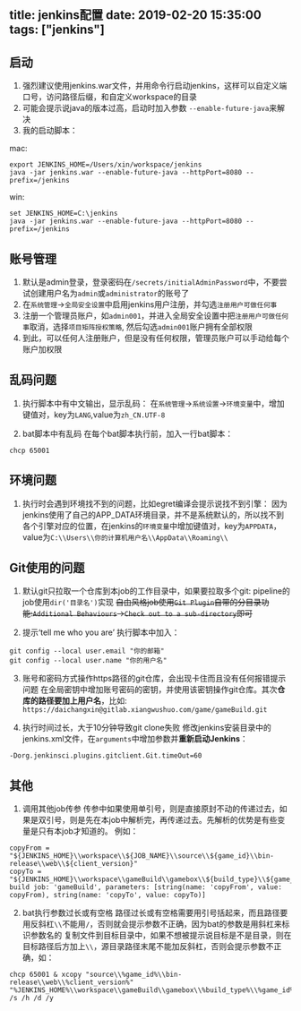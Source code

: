 title: jenkins配置
date: 2019-02-20 15:35:00
tags: ["jenkins"]
---

## 启动
1. 强烈建议使用jenkins.war文件，并用命令行启动jenkins，这样可以自定义端口号，访问路径后缀，和自定义workspace的目录
2. 可能会提示说java的版本过高，启动时加入参数 `--enable-future-java`来解决
3. 我的启动脚本：

mac:
```
export JENKINS_HOME=/Users/xin/workspace/jenkins
java -jar jenkins.war --enable-future-java --httpPort=8080 --prefix=/jenkins
```
win:
```
set JENKINS_HOME=C:\jenkins
java -jar jenkins.war --enable-future-java --httpPort=8080 --prefix=/jenkins
```

## 账号管理
1. 默认是admin登录，登录密码在`/secrets/initialAdminPassword`中，不要尝试创建用户名为`admin`或`administrator`的账号了
2. 在`系统管理`->`全局安全设置`中启用jenkins用户注册，并勾选`注册用户可做任何事`
3. 注册一个管理员账户，如`admin001`，并进入全局安全设置中把`注册用户可做任何事`取消，选择`项目矩阵授权策略`, 然后勾选`admin001`账户拥有全部权限
4. 到此，可以任何人注册账户，但是没有任何权限，管理员账户可以手动给每个账户加权限


## 乱码问题
1. 执行脚本中有中文输出，显示乱码：
在`系统管理`->`系统设置`->`环境变量`中，增加键值对，key为`LANG`,value为`zh_CN.UTF-8`

2. bat脚本中有乱码
在每个bat脚本执行前，加入一行bat脚本：

`chcp 65001`

## 环境问题
1. 执行时会遇到环境找不到的问题，比如egret编译会提示说找不到引擎：
因为jenkins使用了自己的APP_DATA环境目录，并不是系统默认的，所以找不到各个引擎对应的位置，在jenkins的`环境变量`中增加键值对，key为`APPDATA`，value为`C:\\Users\\你的计算机用户名\\AppData\\Roaming\\`

## Git使用的问题
1. 默认git只拉取一个仓库到本job的工作目录中，如果要拉取多个git:
pipeline的job使用`dir('目录名')`实现
~~自由风格job使用`Git Plugin`自带的分目录功能:`Additional Behaviours`->`Check out to a sub-directory`即可~~

2. 提示‘tell me who you are’
执行脚本中加入：
```
git config --local user.email "你的邮箱"
git config --local user.name "你的用户名"
```

3. 账号和密码方式操作https路径的git仓库，会出现卡住而且没有任何报错提示问题
在全局密钥中增加账号密码的密钥，并使用该密钥操作git仓库。其次**仓库的路径要加上用户名**，比如: `https://daichangxin@gitlab.xiangwushuo.com/game/gameBuild.git`

4. 执行时间过长，大于10分钟导致git clone失败
修改jenkins安装目录中的jenkins.xml文件，在`arguments`中增加参数并**重新启动Jenkins**：
```
-Dorg.jenkinsci.plugins.gitclient.Git.timeOut=60
```

## 其他
1. 调用其他job传参
传参中如果使用单引号，则是直接原封不动的传递过去，如果是双引号，则是先在本job中解析完，再传递过去。先解析的优势是有些变量是只有本job才知道的。
例如：
```
copyFrom = "${JENKINS_HOME}\\workspace\\${JOB_NAME}\\source\\${game_id}\\bin-release\\web\\${client_version}"
copyTo = "${JENKINS_HOME}\\workspace\\gameBuild\\gamebox\\${build_type}\\${game_id}\\"
build job: 'gameBuild', parameters: [string(name: 'copyFrom', value: copyFrom), string(name: 'copyTo', value: copyTo)]
```
2. bat执行参数过长或有空格
路径过长或有空格需要用引号括起来，而且路径要用反斜杠`\\`不能用`/`，否则就会提示参数不正确，因为bat的参数是用斜杠来标识参数名的
复制文件到目标目录中，如果不想被提示说目标是不是目录，则在目标路径后方加上`\\`，源目录路径末尾不能加反斜杠，否则会提示参数不正确，如：
```
chcp 65001 & xcopy "source\\%game_id%\\bin-release\\web\\%client_version%" "%JENKINS_HOME%\\workspace\\gameBuild\\gamebox\\%build_type%\\%game_id%\\" /s /h /d /y
```